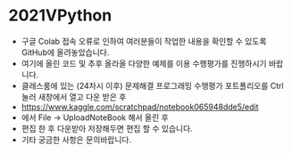# 2021VPython

* 구글 Colab 접속 오류로 인하여 여러분들이 작업한 내용을 확인할 수 있도록 GitHub에 올려놓았습니다.
* 여기에 올린 코드 및 추후 올라올 다양한 예제를 이용 수행평가를 진행하시기 바랍니다.
* 클래스룸에 있는 (24차시 이후) 문제해결 프로그래밍 수행평가 포트폴리오를 Ctrl 눌러 새창에서 열고 다운 받은 후 
* https://www.kaggle.com/scratchpad/notebook065948dde5/edit
* 에서 File -> UploadNoteBook 해서 올린 후 
* 편집 한 후 다운받아 저장해두면 편집 할 수 있습니다.
* 기타 궁금한 사항은 문의바랍니다.
